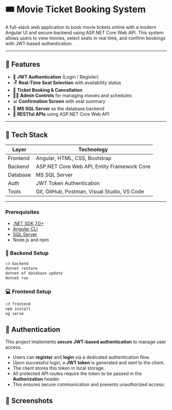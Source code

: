 # 🎟️ Movie Ticket Booking System

A full-stack web application to book movie tickets online with a modern Angular UI and secure backend using ASP.NET Core Web API. This system allows users to view movies, select seats in real time, and confirm bookings with JWT-based authentication.

---

## 📌 Features

- 🔐 **JWT Authentication** (Login / Register)
- 🪑 **Real-Time Seat Selection** with availability status
- 🎫 **Ticket Booking & Cancellation**
- 👨‍💻 **Admin Controls** for managing movies and schedules
- 📊 **Confirmation Screen** with seat summary
- 💾 **MS SQL Server** as the database backend
- 🔄 **RESTful APIs** using ASP.NET Core Web API

---

## 🧱 Tech Stack

| Layer       | Technology                         |
|-------------|------------------------------------|
| Frontend    | Angular, HTML, CSS, Bootstrap      |
| Backend     | ASP.NET Core Web API, Entity Framework Core |
| Database    | MS SQL Server                      |
| Auth        | JWT Token Authentication           |
| Tools       | Git, GitHub, Postman, Visual Studio, VS Code |

---

### Prerequisites

- [.NET SDK 7.0+](https://dotnet.microsoft.com/download)
- [Angular CLI](https://angular.io/cli)
- [SQL Server](https://www.microsoft.com/en-us/sql-server/sql-server-downloads)
- Node.js and npm

### 🔧 Backend Setup

```bash
cd backend
dotnet restore
dotnet ef database update
dotnet run
```

### 💻 Frontend Setup
```bash
cd frontend
npm install
ng serve
```
## 🔐 Authentication

This project implements **secure JWT-based authentication** to manage user access.

- Users can **register** and **login** via a dedicated authentication flow.
- Upon successful login, a **JWT token** is generated and sent to the client.
- The client stores this token in local storage.
- All protected API routes require the token to be passed in the **Authorization** header.
- This ensures secure communication and prevents unauthorized access.

## 📸 Screenshots
